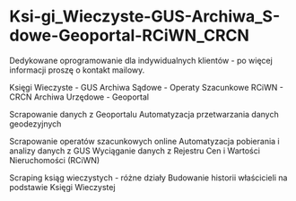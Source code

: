 # Ksi-gi_Wieczyste-GUS-Archiwa_S-dowe-Geoportal-RCiWN_CRCN
Dedykowane oprogramowanie dla indywidualnych klientów - po więcej informacji proszę o kontakt mailowy.

Księgi Wieczyste - GUS
Archiwa Sądowe - Operaty Szacunkowe
RCiWN - CRCN
Archiwa Urzędowe - Geoportal

Scrapowanie danych z Geoportalu
Automatyzacja przetwarzania danych geodezyjnych

Scrapowanie operatów szacunkowych online
Automatyzacja pobierania i analizy danych z GUS
Wyciąganie danych z Rejestru Cen i Wartości Nieruchomości (RCiWN)

Scraping ksiąg wieczystych - różne działy
Budowanie historii właścicieli na podstawie Księgi Wieczystej
